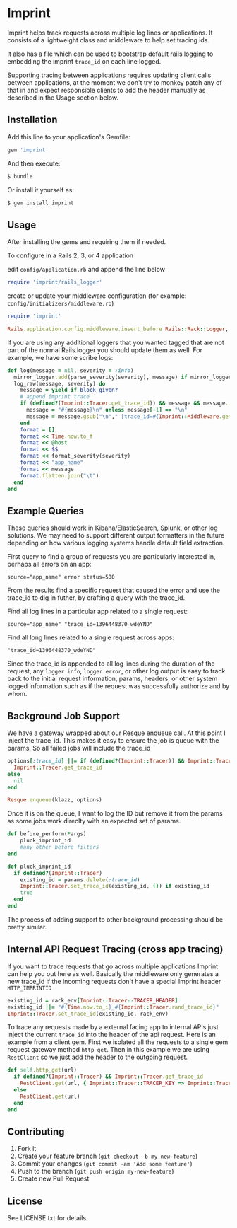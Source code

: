 # Imprint

Imprint helps track requests across multiple log lines or applications. It consists of a lightweight class and middleware to help set tracing ids.

It also has a file which can be used to bootstrap default rails logging to embedding the imprint `trace_id` on each line logged.

Supporting tracing between applications requires updating client calls between applications, at the moment we don't try to monkey patch any of that in and expect responsible clients to add the header manually as described in the Usage section below.

## Installation

Add this line to your application's Gemfile:

```ruby
gem 'imprint'
```

And then execute:

```bash
$ bundle
```

Or install it yourself as:

```bash
$ gem install imprint
```

## Usage

After installing the gems and requiring them if needed.

To configure in a Rails 2, 3, or 4 application

edit `config/application.rb` and append the line below

```ruby
require 'imprint/rails_logger'
```

create or update your middleware configuration (for example: `config/initializers/middleware.rb`)

```ruby
require 'imprint'

Rails.application.config.middleware.insert_before Rails::Rack::Logger, Imprint::Middleware
```

If you are using any additional loggers that you wanted tagged that are not part of the normal Rails.logger you should update them as well. For example, we have some scribe logs:

```ruby
def log(message = nil, severity = :info)
  mirror_logger.add(parse_severity(severity), message) if mirror_logger
  log_raw(message, severity) do
    message = yield if block_given?
    # append imprint trace
    if (defined?(Imprint::Tracer.get_trace_id)) && message && message.is_a?(String) && message.length > 1 && Imprint::Tracer.get_trace_id.get_trace_id
      message = "#{message}\n" unless message[-1] == "\n"
      message = message.gsub("\n"," [trace_id=#{Imprint::Middleware.get_trace_id}]\n")
    end
    format = []
    format << Time.now.to_f
    format << @host
    format << $$
    format << format_severity(severity)
    format << "app_name"
    format << message
    format.flatten.join("\t")
  end
end
```

## Example Queries

These queries should work in Kibana/ElasticSearch, Splunk, or other log solutions. We may need to support different output formatters in the future depending on how various logging systems handle default field extraction.

First query to find a group of requests you are particularly interested in, perhaps all errors on an app:

    source="app_name" error status=500

From the results find a specific request that caused the error and use the trace_id to dig in futher, by crafting a query with the trace_id.

Find all log lines in a particular app related to a single request:

    source="app_name" "trace_id=1396448370_wdeYND"

Find all long lines related to a single request across apps:

    "trace_id=1396448370_wdeYND"

Since the trace_id is appended to all log lines during the duration of the request, any `logger.info`, `logger.error`, or other log output is easy to track back to the initial request information, params, headers, or other system logged information such as if the request was successfully authorize and by whom.

## Background Job Support

We have a gateway wrapped about our Resque enqueue call. At this point I inject the trace_id. This makes it easy to ensure the job is queue with the params. So all failed jobs will include the trace_id

```ruby
options[:trace_id] ||= if (defined?(Imprint::Tracer)) && Imprint::Tracer.get_trace_id
  Imprint::Tracer.get_trace_id
else
  nil
end

Resque.enqueue(klazz, options)
```

Once it is on the queue, I want to log the ID but remove it from the params as some jobs work direclty with an expected set of params.

```ruby
def before_perform(*args)
	pluck_imprint_id
	#any other before filters
end

def pluck_imprint_id
  if defined?(Imprint::Tracer)
    existing_id = params.delete(:trace_id)
    Imprint::Tracer.set_trace_id(existing_id, {}) if existing_id
    true
  end
end
```

The process of adding support to other background processing should be pretty similar.

## Internal API Request Tracing (cross app tracing)

If you want to trace requests that go across multiple applications Imprint can help you out here as well. Basically the middleware only generates a new trace_id if the incoming requests don't have a special Imprint header `HTTP_IMPRINTID`

```ruby
existing_id = rack_env[Imprint::Tracer::TRACER_HEADER]
existing_id ||= "#{Time.now.to_i}_#{Imprint::Tracer.rand_trace_id}"
Imprint::Tracer.set_trace_id(existing_id, rack_env)
```

To trace any requests made by a external facing app to internal APIs just inject the current `trace_id` into the header of the api request. Here is an example from a client gem. First we isolated all the requests to a single gem request gateway method `http_get`. Then in this example we are using `RestClient` so we just add the header to the outgoing request.

```ruby
def self.http_get(url)
  if defined?(Imprint::Tracer) && Imprint::Tracer.get_trace_id
    RestClient.get(url, { Imprint::Tracer::TRACER_KEY => Imprint::Tracer.get_trace_id})
  else
    RestClient.get(url)
  end
end
```

## Contributing

1. Fork it
2. Create your feature branch (`git checkout -b my-new-feature`)
3. Commit your changes (`git commit -am 'Add some feature'`)
4. Push to the branch (`git push origin my-new-feature`)
5. Create new Pull Request

## License

See LICENSE.txt for details.
